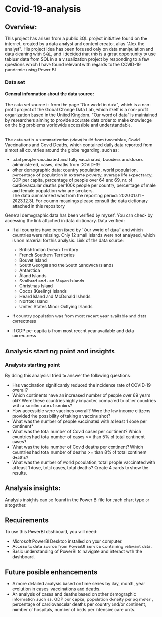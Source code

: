 # Covid-19-analysis

## Overview:

This project has arisen from a public SQL project initiative found on the internet, created by a data analyst and content creator, alias "Alex the analyst". His project idea has been focused only on data manipulation and data cleaning with SQL,  and I decided that this is a great opportunity to use tabluar data from SQL in a a visualization project by responding to a few questions which I have found relevant with regards to the COVID-19 pandemic using Power BI. <br> 


###  Data set

#### General information about the data source: <br>
The data set source is from the page "Our world in data", which is a non-profit project of the Global Change Data Lab, which itself is a non-profit organization based in the United Kingdom. "Our word of data" is maintained by researchers aiming to provide accurate data order to make knowledge on the big problems worldwide accessible and understandable. <br> <br>

The data set is a summarization (view) build from two tables, Covid Vaccinations and Covid Deaths, which contained daily data reported from almost all countries around the globe regarding, such as: <br>
  * total people vaccinated and fully vaccinated, boosters and doses administered, cases, deaths from COVID-19
  * other demographic data: country population, world population, percentage of population in extreme poverty, average life expectancy, GDP per capita, percentage of people over 64 and 69, nr. of cardiovascular deaths per 100k people per country, percentage of male and female population who are smokers. <br>
The data summarized was from the reporting period: 2020.01.01 - 2023.12.31. For column meanings please consult the data dictionary attached in this repository.

General demographic data has been verified by myself. You can check by accessing the link attached in data dictionary. Data verified: <br>
  * If all countries have been listed by "Our world of data" and which countries were missing. Only 12 small islands were not analysed, which is non material for this analysis. Link of the data source: 
    * British Indian Ocean Territory
    * French Southern Territories
    * Bouvet Island
    * South Georgia and the South Sandwich Islands
    * Antarctica
    * Åland Islands
    * Svalbard and Jan Mayen Islands
    * Christmas Island
    * Cocos (Keeling) Islands
    * Heard Island and McDonald Islands
    * Norfolk Island
    * United States Minor Outlying Islands
    
  * If country population was from most recent year available and data correctness
  * If GDP per capita is from most recent year available and data correctness

## Analysis starting point and insights

### Analysis starting point

By doing this analysis I tried to answer the following questions: <br>
* Has vaccination significantly reduced the incidence rate of COVID-19  overall?
* Which continents have an increased number of people over 69 years old? Were these countries highly impacted compared to other countries with a smaller rate of seniors?
* How accessible were vaccines overall? Were the low income citizens provided the possibility of taking a vaccine shot?
* What was the number of people vaccinated with at least 1 dose per continent?
* What was the total number of Covid cases per continent? Which countries had total number of cases >= than 5% of total continent cases?
* What was the total number of Covid deaths per continent? Which countries had total number of deaths >= than 8% of total continent deaths?
*  What was the number of world population, total people vaccinated with at least 1 dose, total cases, total deaths? Create 4 cards to show the results.

## Analysis insights:

Analysis insights can be found in the Power Bi file for each chart type or altogether.

## Requirements

To use this PowerBI dashboard, you will need:

* Microsoft PowerBI Desktop installed on your computer.
* Access to data source from PowerBI service containing relevant data.
* Basic understanding of PowerBI to navigate and interact with the dashboard. 

## Future posible enhancements

* A more detailed analysis based on time series by day, month, year evolution in cases, vaccinations and deaths.
* An analysis of cases and deaths based on other demographic information such as: GDP per capita, population density per sq meter , percentage of cardiovascular deaths per country and/or continent, number of hospitals, number of beds per intensive care units.
